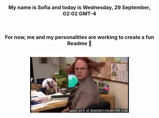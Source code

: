 


<div align="center">
<h3 >My name is Sofia and today is Wednesday, 29 September, 02:02 GMT-4</h3><br>
<h3 >For now, me and my personalities are working to create a fun Readme 👋
</h3><br>
<img src='img/dwight.gif' alt='working...'/>
</div>
